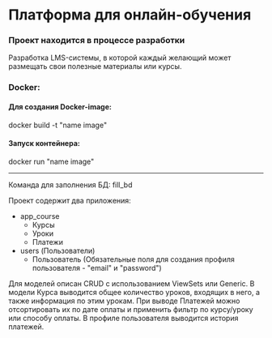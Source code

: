 # Платформа для онлайн-обучения
### Проект находится в процессе разработки

Разработка LMS-системы, в которой каждый желающий может размещать свои полезные материалы или курсы.

### Docker:
#### Для создания Docker-image:
docker build -t "name image"

#### Запуск контейнера:
docker run "name image"
<hr>




Команда для заполнения БД: fill_bd

Проект содержит два приложения:
- app_course
    - Курсы 
    - Уроки
    - Платежи
- users (Пользователи)
    - Пользователь (Обязательные поля для создания профиля пользователя - "email" и "password")

Для моделей описан CRUD с использованием ViewSets или Generic.
В модели Курса выводится общее количество уроков, входящих в него, а также информация по этим урокам.
При выводе Платежей можно отсортировать их по дате оплаты и применить фильтр по курсу/уроку или способу оплаты.
В профиле пользователя выводится история платежей.